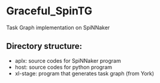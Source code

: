 # Graceful_SpinTG
Task Graph implementation on SpiNNaker

## Directory structure:
- aplx: source codes for SpiNNaker program
- host: source codes for python program
- xl-stage: program that generates task graph (from York)
